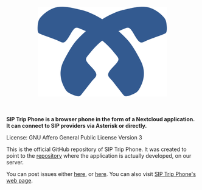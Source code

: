 <p align="center"><img src="sip_trip_phone_logo.svg" alt="SIP Trip Phone Logo"/></p>
<span style="display:block;height:20px!important"></span>

**SIP Trip Phone is a browser phone in the form of a Nextcloud application. It can connect to SIP providers via Asterisk or directly.**

License: GNU Affero General Public License Version 3

This is the official GitHub repository of SIP Trip Phone. It was created to point to the <a href="https://git.doublebastion.com/sip-trip-phone/" rel="noreferrer noopener" target="_blank">repository</a> where the application is actually developed, on our server.

You can post issues either <a href="https://github.com/DoubleBastionAdmin/sip-trip-phone/issues" rel="noreferrer noopener" target="_blank">here</a>, or <a href="https://git.doublebastion.com/sip-trip-phone/issues/develop" rel="noreferrer noopener" target="_blank">here</a>. You can also visit <a href="https://www.doublebastion.com/sip-trip-phone/" rel="noreferrer noopener" target="_blank">SIP Trip Phone's web page</a>.
